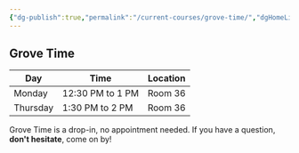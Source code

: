 ```yaml
---
{"dg-publish":true,"permalink":"/current-courses/grove-time/","dgHomeLink":false,"dgPassFrontmatter":false}
---
```


## Grove Time
Day|Time|Location
-|-|-
Monday|12:30 PM to 1 PM|Room 36
Thursday|1:30 PM to 2 PM|Room 36

Grove Time is a drop-in, no appointment needed.
If you have a question, **don't hesitate**, come on by!